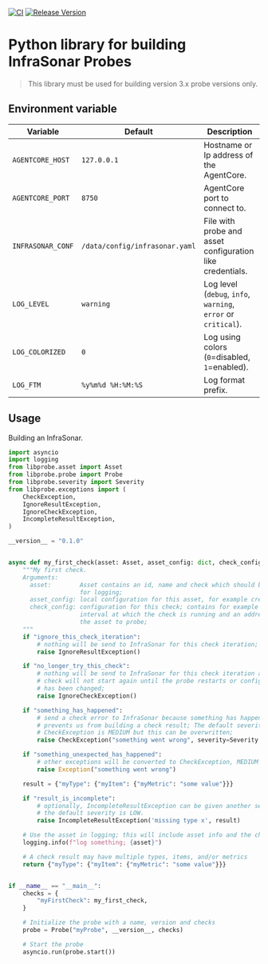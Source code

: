 [![CI](https://github.com/infrasonar/pylibprobe/workflows/CI/badge.svg)](https://github.com/infrasonar/pylibprobe/actions)
[![Release Version](https://img.shields.io/github/release/infrasonar/pylibprobe)](https://github.com/infrasonar/pylibprobe/releases)

# Python library for building InfraSonar Probes

> This library must be used for building version 3.x probe versions only.


## Environment variable

Variable         | Default                       | Description
---------------- | ----------------------------- | ------------
`AGENTCORE_HOST` | `127.0.0.1`                   | Hostname or Ip address of the AgentCore.
`AGENTCORE_PORT` | `8750`                        | AgentCore port to connect to.
`INFRASONAR_CONF` | `/data/config/infrasonar.yaml` | File with probe and asset configuration like credentials.
`LOG_LEVEL`      | `warning`                     | Log level (`debug`, `info`, `warning`, `error` or `critical`).
`LOG_COLORIZED`  | `0`                           | Log using colors (`0`=disabled, `1`=enabled).
`LOG_FTM`        | `%y%m%d %H:%M:%S`             | Log format prefix.


## Usage

Building an InfraSonar.

```python
import asyncio
import logging
from libprobe.asset import Asset
from libprobe.probe import Probe
from libprobe.severity import Severity
from libprobe.exceptions import (
    CheckException,
    IgnoreResultException,
    IgnoreCheckException,
    IncompleteResultException,
)

__version__ = "0.1.0"


async def my_first_check(asset: Asset, asset_config: dict, check_config: dict):
    """My first check.
    Arguments:
      asset:        Asset contains an id, name and check which should be used
                    for logging;
      asset_config: local configuration for this asset, for example credentials;
      check_config: configuration for this check; contains for example the
                    interval at which the check is running and an address of
                    the asset to probe;
    """
    if "ignore_this_check_iteration":
        # nothing will be send to InfraSonar for this check iteration;
        raise IgnoreResultException()

    if "no_longer_try_this_check":
        # nothing will be send to InfraSonar for this check iteration and the
        # check will not start again until the probe restarts or configuration
        # has been changed;
        raise IgnoreCheckException()

    if "something_has_happened":
        # send a check error to InfraSonar because something has happened which
        # prevents us from building a check result; The default severity for a
        # CheckException is MEDIUM but this can be overwritten;
        raise CheckException("something went wrong", severity=Severity.LOW)

    if "something_unexpected_has_happened":
        # other exceptions will be converted to CheckException, MEDIUM severity
        raise Exception("something went wrong")

    result = {"myType": {"myItem": {"myMetric": "some value"}}}

    if "result_is_incomplete":
        # optionally, IncompleteResultException can be given another severity;
        # the default severity is LOW.
        raise IncompleteResultException('missing type x', result)

    # Use the asset in logging; this will include asset info and the check name
    logging.info(f"log something; {asset}")

    # A check result may have multiple types, items, and/or metrics
    return {"myType": {"myItem": {"myMetric": "some value"}}}


if __name__ == "__main__":
    checks = {
        "myFirstCheck": my_first_check,
    }

    # Initialize the probe with a name, version and checks
    probe = Probe("myProbe", __version__, checks)

    # Start the probe
    asyncio.run(probe.start())
```
